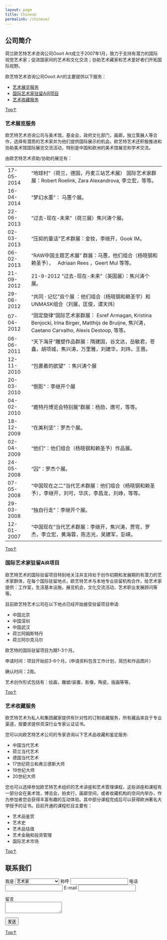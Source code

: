 ```yaml
---
layout: page
title: Chinese
permalink: /chinese/
---
```


## 公司简介

荷兰欧艺特艺术咨询公司Oooit Art成立于2007年1月，致力于支持有潜力的国际视觉艺术家；促进国家间的艺术和文化交流；协助艺术藏家和艺术爱好者们开拓国际视野。

欧艺特艺术咨询公司Oooit Art的主要提供以下服务：

* [艺术展览服务](#艺术展览服务)  
* [国际艺术家驻留AiR项目](#国际艺术家驻留AiR项目)  
* [艺术收藏服务](#艺术收藏服务)  

<div class="back-top-btn"><a href="#">Top↑</a></div>

<a id="艺术展览服务" />

### 艺术展览服务

欧艺特艺术咨询公司与美术馆，基金会，政府文化部门，画廊，独立策展人等合作，选择有潜质的艺术家并为他们提供国际展示的机会。欧艺特艺术还积极推进和协助美术馆国际展览交流活动，特别是中国和欧洲的美术馆展览和学术交流。  

由欧艺特艺术资助/协助的展览有：

<table class="list">
  <tr>
    <td class="date">17-05-2014</td>
    <td class="title">“地球村”（荷兰，德国，丹麦三站艺术展） 国际艺术家群展：Robert Roelink, Zara Alexandrova, 李立宏，等等。</td>
  </tr>

  <tr>
    <td class="date">16-04-2014</td>
    <td class="title">“梦幻水墨”： 马蕙个展。</td>
  </tr>

  <tr>
    <td class="date">22-06-2013</td>
    <td class="title">“过去-现在-未来”（荷兰展）焦兴涛个展。</td>
  </tr>

  <tr>
    <td class="date">02-03-2013</td>
    <td class="title">“压抑的童话”艺术群展：金钕，李继开，Gook IM。</td>
  </tr>

  <tr>
    <td class="date">06-02-2013</td>
    <td class="title">“RAW中国主题艺术展” 群展：马蕙，他们组合（杨晓钢和赖圣予），   Adriaan Rees ，Geert Mul 等等。</td>
  </tr>

  <tr>
    <td class="date">21-09-2012</td>
    <td class="title">21-9-2012 “过去-现在-未来”（英国展）：焦兴涛个展。</td>
  </tr>

  <tr>
    <td class="date">29-06-2012</td>
    <td class="title">“共同 · 记忆”双个展 ：他们组合（杨晓钢和赖圣宇）和UNMASK组合（刘展，匡俊，谭天炜）</td>
  </tr>

  <tr>
    <td class="date">07-04-2012</td>
    <td class="title">“固定旋律”国际艺术家群展： Esref Armagan, Kristina Benjocki, Irina Birger, Matthijs de Bruijne, 焦兴涛，Caetano Carvalho, Alexis Destoop, 等等。</td>
  </tr>

  <tr>
    <td class="date">06-06-2011</td>
    <td class="title">“天下海牙”雕塑作品群展：隋建国，谷文达，岳敏君，苍鑫，胡项城，焦兴涛，万里雅，刘建华，刘炜，王晋。</td>
  </tr>

  <tr>
    <td class="date">12-11-2010</td>
    <td class="title">“包裹着的欲望” ：焦兴涛个展</td>
  </tr>

  <tr>
    <td class="date">20-03-2010</td>
    <td class="title">“倒影”：李继开个展</td>
  </tr>

  <tr>
    <td class="date">04-02-2010</td>
    <td class="title">“鹿特丹博览会特别展”群展：杨勋，唐可，等等。</td>
  </tr>

  <tr>
    <td class="date">18-12-2009</td>
    <td class="title">“在美利坚”：罗杰个展。</td>
  </tr>

  <tr>
    <td class="date">02-04-2009</td>
    <td class="title">“他们”：他们组合（杨晓钢和赖圣予）作品展。</td>
  </tr>

  <tr>
    <td class="date">24-05-2008</td>
    <td class="title">“囚”：罗杰个展。</td>
  </tr>

  <tr>
    <td class="date">07-05-2008</td>
    <td class="title">“中国现在之二”当代艺术群展：他们组合（杨晓钢和赖圣予），李继开，刘可，华庆，李昌龙，刘峥，等等。</td>
  </tr>

  <tr>
    <td class="date">29-03-2008</td>
    <td class="title">“独自行走”：李继开个展。</td>
  </tr>

  <tr>
    <td class="date">12-01-2007</td>
    <td class="title">“中国现在”当代艺术群展：李继开，焦兴涛，贾穹，罗杰，李立宏，黄海蓉，陈志光，吴建军，彭嵘。</td>
  </tr>

</table>

<div class="back-top-btn"><a href="#">Top↑</a></div>

<a id="国际艺术家驻留AiR项目" />

### 国际艺术家驻留AiR项目

欧艺特艺术的国际驻留项目特别地关注并支持处于创作初期和发展期的有潜力的艺术家群体，在每个国际驻留地点，欧艺特艺术与本地专业驻留机构合作，给艺术家提供：工作室，生活基本设施，展览机会，文化交流活动，艺术职业发展顾问等等。

目前欧艺特艺术公司在以下地点已经开始接受驻留项目申请:

* 中国北京
* 中国深圳
* 中国武汉
* 荷兰阿姆斯特丹
* 荷兰阿尔克马尔

欧艺特的国际驻留项目为期1-3个月。

申请时间：项目开始前3-6个月。(申请资料包含工作计划，简历和作品图片）

确认时间：2周。

艺术创作形式包括有：绘画，雕塑/装置，影像，陶瓷，版画等等。

<div class="back-top-btn"><a href="#">Top↑</a></div>

<a id="艺术收藏服务" />

### 艺术收藏服务

欧艺特艺术为私人和集团藏家提供有针对性的订制收藏服务，所有藏品来自于专业渠道，按要求提供资深行业专家认证证书。

您可以向欧艺特艺术公司的专家咨询以下艺术品收藏和鉴定服务:

* 中国当代艺术
* 荷兰当代艺术
* 德国当代艺术
* 17世纪荷兰和弗兰德斯大师
* 19世纪大师
* 20世纪大师

您也可以选择参加欧艺特艺术组织的艺术讲座和艺术管理课程，这些讲座和课程有一部分会在美术馆，博览会，拍卖行，画廊空间，或者收藏机构的空间内举办，作为参加者您会获得丰富有趣的互动体验。其中部分课程完成后可以获得欧洲著名大学授予的证书。目前开通的课程栏目主要有：

* 艺术品鉴赏
* 艺术史
* 艺术品估值
* 艺术金融和投资管理
* 国际艺术市场

<div class="back-top-btn"><a href="#">Top↑</a></div>

## 联系我们

<form id="message_form" action="http://uekk0a4c394f.emj365.koding.io:3000/message" method="POST">
  <p>
    <label for="contact_im">我是</label>
    <select id="contact_im" name="message[im]">
      <option>艺术家</option>
      <option>美术馆负责人</option>
      <option>画廊负责人</option>
      <option>策展人</option>
      <option>藏家</option>
      <option>国际驻留项目负责人</option>
    </select>
    <label for="contact_name">称呼</label>
    <input id="contact_name" name="message[name]"></input>
    <label for="contact_tel">电话</label>
    <input id="contact_tel" name="message[tel]"></input>
    <label for="contact_email">E-mail</label>
    <input id="contact_email" name="message[email]"></input>
  </p>
  <p>
    <label for="contact_message">留言</label><br />
    <textarea id="contact_message" name="message[message]"></textarea>
  </p>
  <p>
    <input id="submit_btn" type="submit" value="发送">
  </p>
</form>
<script type="text/javascript">
$('input#submit_btn').click( function() {
  $.ajax({
    url: $('#message_form').attr('action'),
    type: 'post',
    data: $('form#message_form').serialize(),
    success: function(data) {
               if ( data.trim() === 'ok' ) {
                 alert('发送成功')
               } else {
                 alert('发送失败')
               }
             }
  });
  return false;
});
</script>

<div class="back-top-btn"><a href="#">Top↑</a></div>
